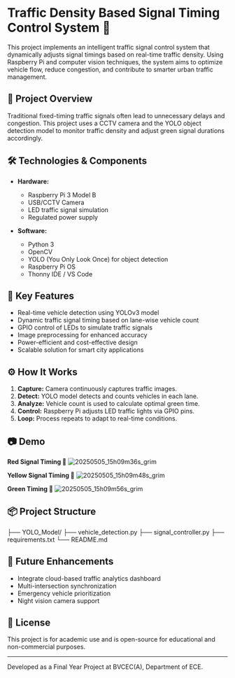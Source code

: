 # Traffic Density Based Signal Timing Control System 🚦

This project implements an intelligent traffic signal control system that dynamically adjusts signal timings based on real-time traffic density. Using Raspberry Pi and computer vision techniques, the system aims to optimize vehicle flow, reduce congestion, and contribute to smarter urban traffic management.

## 📌 Project Overview

Traditional fixed-timing traffic signals often lead to unnecessary delays and congestion. This project uses a CCTV camera and the YOLO object detection model to monitor traffic density and adjust green signal durations accordingly.

## 🛠️ Technologies & Components

- **Hardware:**
  - Raspberry Pi 3 Model B
  - USB/CCTV Camera
  - LED traffic signal simulation
  - Regulated power supply

- **Software:**
  - Python 3
  - OpenCV
  - YOLO (You Only Look Once) for object detection
  - Raspberry Pi OS
  - Thonny IDE / VS Code

## 🧠 Key Features

- Real-time vehicle detection using YOLOv3 model
- Dynamic traffic signal timing based on lane-wise vehicle count
- GPIO control of LEDs to simulate traffic signals
- Image preprocessing for enhanced accuracy
- Power-efficient and cost-effective design
- Scalable solution for smart city applications

## ⚙️ How It Works

1. **Capture:** Camera continuously captures traffic images.
2. **Detect:** YOLO model detects and counts vehicles in each lane.
3. **Analyze:** Vehicle count is used to calculate optimal green time.
4. **Control:** Raspberry Pi adjusts LED traffic lights via GPIO pins.
5. **Loop:** Process repeats to adapt to real-time conditions.

## 📷 Demo
**Red Signal Timing 🚦**
![20250505_15h09m36s_grim](https://github.com/user-attachments/assets/26389a15-0dd8-4e4e-8da0-bc4256676ee3)

**Yellow Signal Timing 🚦**
![20250505_15h09m48s_grim](https://github.com/user-attachments/assets/6ca6afe5-49b2-4559-a623-4b3262db1464)

**Green Timing 🚦**
![20250505_15h09m56s_grim](https://github.com/user-attachments/assets/5423df3f-d90e-46f2-95b1-429e62e46952)


## 📦 Project Structure

├── YOLO_Model/
├── vehicle_detection.py
├── signal_controller.py
├── requirements.txt
└── README.md


## 🚀 Future Enhancements

- Integrate cloud-based traffic analytics dashboard
- Multi-intersection synchronization
- Emergency vehicle prioritization
- Night vision camera support

## 📝 License

This project is for academic use and is open-source for educational and non-commercial purposes.

---

Developed as a Final Year Project at BVCEC(A), Department of ECE.
